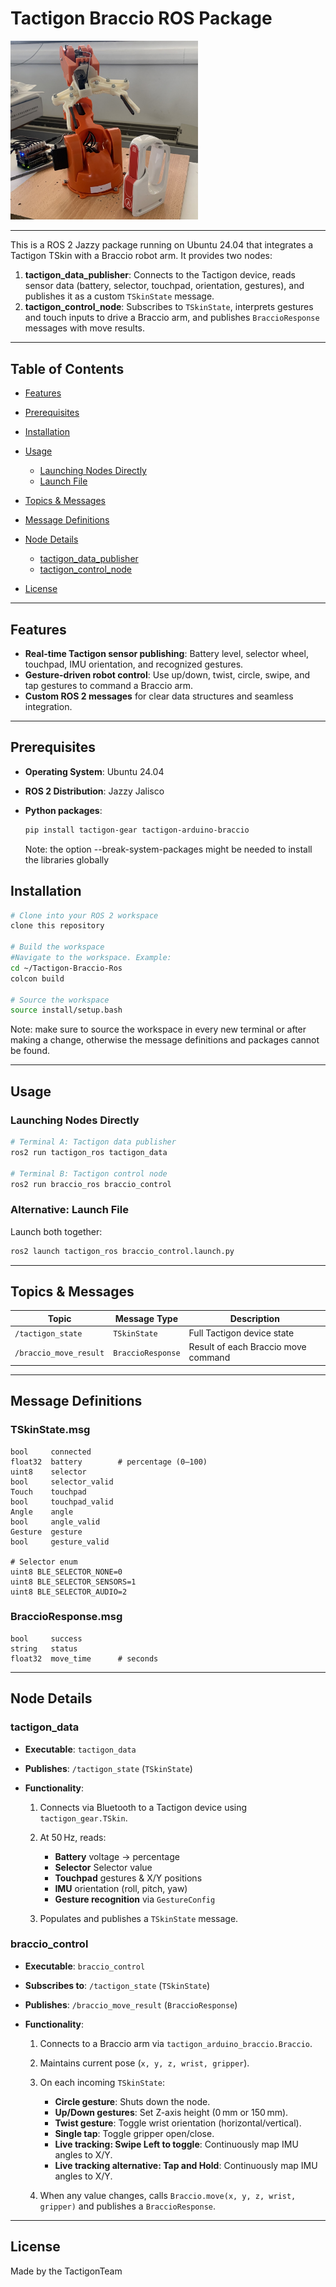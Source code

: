 # Tactigon Braccio ROS Package

<img src="models/demo/IMG_4531.jpg" width="300">

---
This is a ROS 2 Jazzy package running on Ubuntu 24.04 that integrates a Tactigon TSkin with a Braccio robot arm. It provides two nodes:

1. **tactigon\_data\_publisher**: Connects to the Tactigon device, reads sensor data (battery, selector, touchpad, orientation, gestures), and publishes it as a custom `TSkinState` message.
2. **tactigon\_control\_node**: Subscribes to `TSkinState`, interprets gestures and touch inputs to drive a Braccio arm, and publishes `BraccioResponse` messages with move results.

---

## Table of Contents

* [Features](#features)
* [Prerequisites](#prerequisites)
* [Installation](#installation)
* [Usage](#usage)

  * [Launching Nodes Directly](#launching-nodes-directly)
  * [Launch File](#alternative-launch-file)
* [Topics & Messages](#topics--messages)
* [Message Definitions](#message-definitions)
* [Node Details](#node-details)

  * [tactigon\_data\_publisher](#tactigon_data_publisher)
  * [tactigon\_control\_node](#tactigon_control_node)
* [License](#license)

---

## Features

* **Real-time Tactigon sensor publishing**: Battery level, selector wheel, touchpad, IMU orientation, and recognized gestures.
* **Gesture-driven robot control**: Use up/down, twist, circle, swipe, and tap gestures to command a Braccio arm.
* **Custom ROS 2 messages** for clear data structures and seamless integration.

---

## Prerequisites

* **Operating System**: Ubuntu 24.04
* **ROS 2 Distribution**: Jazzy Jalisco
* **Python packages**:

  ```bash
  pip install tactigon-gear tactigon-arduino-braccio
  ```
  Note: the option --break-system-packages might be needed to install the libraries globally


## Installation

```bash
# Clone into your ROS 2 workspace
clone this repository

# Build the workspace
#Navigate to the workspace. Example:
cd ~/Tactigon-Braccio-Ros
colcon build 

# Source the workspace
source install/setup.bash
```
Note: make sure to source the workspace in every new terminal or after making a change, otherwise the message definitions and packages cannot be found.


---

## Usage

### Launching Nodes Directly

```bash
# Terminal A: Tactigon data publisher
ros2 run tactigon_ros tactigon_data

# Terminal B: Tactigon control node
ros2 run braccio_ros braccio_control
```

### Alternative: Launch File


Launch both together:

```bash
ros2 launch tactigon_ros braccio_control.launch.py
```

---

## Topics & Messages

| Topic                  | Message Type      | Description                         |
| ---------------------- | ----------------- | ----------------------------------- |
| `/tactigon_state`      | `TSkinState`      | Full Tactigon device state          |
| `/braccio_move_result` | `BraccioResponse` | Result of each Braccio move command |

---

## Message Definitions

### TSkinState.msg

```ros
bool     connected
float32  battery        # percentage (0–100)
uint8    selector
bool     selector_valid
Touch    touchpad
bool     touchpad_valid
Angle    angle
bool     angle_valid
Gesture  gesture
bool     gesture_valid

# Selector enum
uint8 BLE_SELECTOR_NONE=0
uint8 BLE_SELECTOR_SENSORS=1
uint8 BLE_SELECTOR_AUDIO=2
```

### BraccioResponse.msg

```ros
bool     success
string   status
float32  move_time      # seconds
```

---

## Node Details

### tactigon\_data

* **Executable**: `tactigon_data`
* **Publishes**: `/tactigon_state` (`TSkinState`)
* **Functionality**:

  1. Connects via Bluetooth to a Tactigon device using `tactigon_gear.TSkin`.
  2. At 50 Hz, reads:

     * **Battery** voltage → percentage
     * **Selector** Selector value
     * **Touchpad** gestures & X/Y positions
     * **IMU** orientation (roll, pitch, yaw)
     * **Gesture recognition** via `GestureConfig`
  3. Populates and publishes a `TSkinState` message.

### braccio\_control

* **Executable**: `braccio_control`
* **Subscribes to**: `/tactigon_state` (`TSkinState`)
* **Publishes**: `/braccio_move_result` (`BraccioResponse`)
* **Functionality**:

  1. Connects to a Braccio arm via `tactigon_arduino_braccio.Braccio`.
  2. Maintains current pose (`x, y, z, wrist, gripper`).
  3. On each incoming `TSkinState`:

     * **Circle gesture**: Shuts down the node.
     * **Up/Down gestures**: Set Z-axis height (0 mm or 150 mm).
     * **Twist gesture**: Toggle wrist orientation (horizontal/vertical).
     * **Single tap**: Toggle gripper open/close.
     * **Live tracking: Swipe Left to toggle**: Continuously map IMU angles to X/Y.
     * **Live tracking alternative: Tap and Hold**: Continuously map IMU angles to X/Y.
  4. When any value changes, calls `Braccio.move(x, y, z, wrist, gripper)` and publishes a `BraccioResponse`.

---

## License

Made by the TactigonTeam
